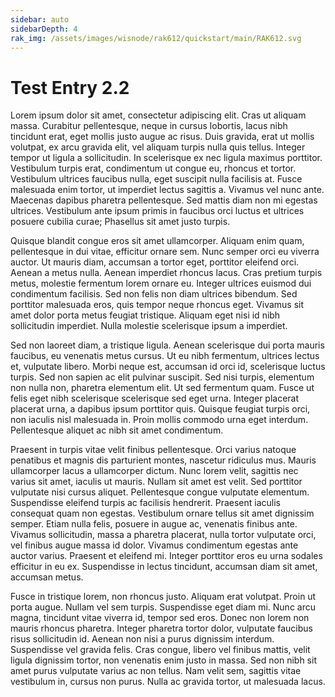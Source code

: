 ```yaml
---
sidebar: auto
sidebarDepth: 4
rak_img: /assets/images/wisnode/rak612/quickstart/main/RAK612.svg
---
```


# Test Entry 2.2

Lorem ipsum dolor sit amet, consectetur adipiscing elit. Cras ut aliquam massa. Curabitur pellentesque, neque in cursus lobortis, lacus nibh tincidunt erat, eget mollis justo augue ac risus. Duis gravida, erat ut mollis volutpat, ex arcu gravida elit, vel aliquam turpis nulla quis tellus. Integer tempor ut ligula a sollicitudin. In scelerisque ex nec ligula maximus porttitor. Vestibulum turpis erat, condimentum ut congue eu, rhoncus et tortor. Vestibulum ultrices faucibus nulla, eget suscipit nulla facilisis at. Fusce malesuada enim tortor, ut imperdiet lectus sagittis a. Vivamus vel nunc ante. Maecenas dapibus pharetra pellentesque. Sed mattis diam non mi egestas ultrices. Vestibulum ante ipsum primis in faucibus orci luctus et ultrices posuere cubilia curae; Phasellus sit amet justo turpis.

Quisque blandit congue eros sit amet ullamcorper. Aliquam enim quam, pellentesque in dui vitae, efficitur ornare sem. Nunc semper orci eu viverra auctor. Ut mauris diam, accumsan a tortor eget, porttitor eleifend orci. Aenean a metus nulla. Aenean imperdiet rhoncus lacus. Cras pretium turpis metus, molestie fermentum lorem ornare eu. Integer ultrices euismod dui condimentum facilisis. Sed non felis non diam ultrices bibendum. Sed porttitor malesuada eros, quis tempor neque rhoncus eget. Vivamus sit amet dolor porta metus feugiat tristique. Aliquam eget nisi id nibh sollicitudin imperdiet. Nulla molestie scelerisque ipsum a imperdiet.

Sed non laoreet diam, a tristique ligula. Aenean scelerisque dui porta mauris faucibus, eu venenatis metus cursus. Ut eu nibh fermentum, ultrices lectus et, vulputate libero. Morbi neque est, accumsan id orci id, scelerisque luctus turpis. Sed non sapien ac elit pulvinar suscipit. Sed nisi turpis, elementum non nulla non, pharetra elementum elit. Ut sed fermentum quam. Fusce ut felis eget nibh scelerisque scelerisque sed eget urna. Integer placerat placerat urna, a dapibus ipsum porttitor quis. Quisque feugiat turpis orci, non iaculis nisl malesuada in. Proin mollis commodo urna eget interdum. Pellentesque aliquet ac nibh sit amet condimentum.

Praesent in turpis vitae velit finibus pellentesque. Orci varius natoque penatibus et magnis dis parturient montes, nascetur ridiculus mus. Mauris ullamcorper lacus a ullamcorper dictum. Nunc lorem velit, sagittis nec varius sit amet, iaculis ut mauris. Nullam sit amet est velit. Sed porttitor vulputate nisi cursus aliquet. Pellentesque congue vulputate elementum. Suspendisse eleifend turpis ac facilisis hendrerit. Praesent iaculis consequat quam non egestas. Vestibulum ornare tellus sit amet dignissim semper. Etiam nulla felis, posuere in augue ac, venenatis finibus ante. Vivamus sollicitudin, massa a pharetra placerat, nulla tortor vulputate orci, vel finibus augue massa id dolor. Vivamus condimentum egestas ante auctor varius. Praesent et eleifend mi. Integer porttitor eros eu urna sodales efficitur in eu ex. Suspendisse in lectus tincidunt, accumsan diam sit amet, accumsan metus.

Fusce in tristique lorem, non rhoncus justo. Aliquam erat volutpat. Proin ut porta augue. Nullam vel sem turpis. Suspendisse eget diam mi. Nunc arcu magna, tincidunt vitae viverra id, tempor sed eros. Donec non lorem non mauris rhoncus pharetra. Integer pharetra tortor dolor, vulputate faucibus risus sollicitudin id. Aenean non nisi a purus dignissim interdum. Suspendisse vel gravida felis. Cras congue, libero vel finibus mattis, velit ligula dignissim tortor, non venenatis enim justo in massa. Sed non nibh sit amet purus vulputate varius ac non tellus. Nam velit sem, sagittis vitae vestibulum in, cursus non purus. Nulla ac gravida tortor, ut malesuada lacus.
